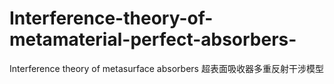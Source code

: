 # Interference-theory-of-metamaterial-perfect-absorbers-
Interference theory of metasurface absorbers 超表面吸收器多重反射干涉模型
